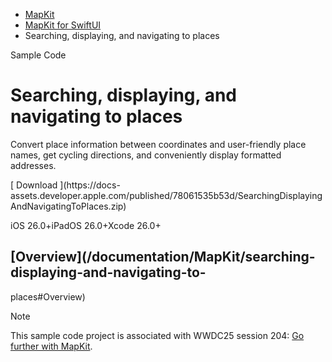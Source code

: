   * [ MapKit ](/documentation/mapkit)
  * [ MapKit for SwiftUI ](/documentation/mapkit/mapkit-for-swiftui)
  * Searching, displaying, and navigating to places 

Sample Code

# Searching, displaying, and navigating to places

Convert place information between coordinates and user-friendly place names,
get cycling directions, and conveniently display formatted addresses.

[ Download ](https://docs-
assets.developer.apple.com/published/78061535b53d/SearchingDisplayingAndNavigatingToPlaces.zip)

iOS 26.0+iPadOS 26.0+Xcode 26.0+

## [Overview](/documentation/MapKit/searching-displaying-and-navigating-to-
places#Overview)

Note

This sample code project is associated with WWDC25 session 204: [Go further
with MapKit](https://developer.apple.com/wwdc25/204).

